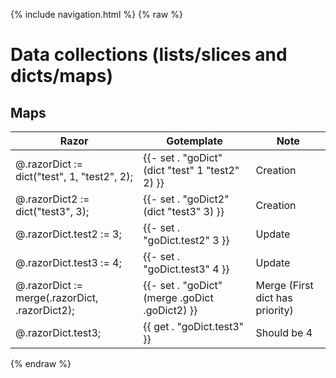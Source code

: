 {% include navigation.html %}
{% raw %}
# Data collections (lists/slices and dicts/maps)

## Maps
| Razor | Gotemplate | Note |
| --- | --- | --- |
| @.razorDict := dict("test", 1, "test2", 2); | {{- set . "goDict" (dict "test" 1 "test2" 2) }} | Creation |
| @.razorDict2 := dict("test3", 3); | {{- set . "goDict2" (dict "test3" 3) }} | Creation |
| @.razorDict.test2 := 3; | {{- set . "goDict.test2" 3 }} | Update |
| @.razorDict.test3 := 4; | {{- set . "goDict.test3" 4 }} | Update |
| @.razorDict := merge(.razorDict, .razorDict2); | {{- set . "goDict" (merge .goDict .goDict2) }} | Merge (First dict has priority) |
| @.razorDict.test3; | {{ get . "goDict.test3" }} | Should be 4
{% endraw %}